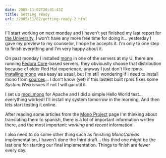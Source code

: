 ```yaml
---
date: 2005-11-02T20:41:43Z
title: Getting ready
url: /2005/11/02/getting-ready-2.html
---
```


<p>I'll start working on next monday and I haven't yet finished my last report for <a href="http://www.itver.edu.mx">the University</a>, I won't have any more free time for doing it... yesterday I gave my preview to my counselor, I hope he accepts it. I'm only to one step to finish everything and I'm very happy about it.</p>
<p>On past monday I installed <a href="http://www.mono-project.com">mono</a> in one of the servers at my U, there are running <a href="http://fedora.redhat.com/">Fedora Core</a>-based servers, they obviouslly choose that distribution because of older Red Hat experience, anyway I just don't like rpms. <a href="http://www.go-mono.com/download/fedora-3-i386/">Installing mono</a> was easy as usual, but I'm still wondering if I need to install mono from <a href="http://go-mono.com/sources/">sources</a>... I don't know (yet) if this lastest built rpms fixes some <em>System.Web</em> issues if not I will gacutil it. </p>
<p>I set up <a href="http://www.mono-project.com/Mod_mono">mod_mono</a> for Apache and I did a simple Hello World test... everything worked! I'll install my system tomorrow in the morning. And then lets start testing it online.</p>
<p>After reading some articles from the <a href="http://www.mono-project.com">Mono Project</a> page I'm thinking about translating them to spanish, there is a lot of important information written there, and the most important: <em>working</em> and <em>recent</em> information.</p>
<p>I also need to do some other thing such as finishing <em>MonoCanvas</em> implementation, I haven't done the third draft... this third one might be the last one for starting our final implementation. Things to finish are fewer every day.</p>
